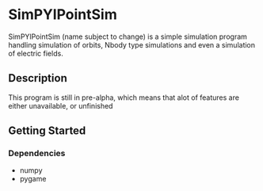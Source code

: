 # SimPYlPointSim

SimPYlPointSim (name subject to change) is a simple simulation program handling simulation of orbits, Nbody type simulations and even a simulation of electric fields. 

## Description

This program is still in pre-alpha, which means that alot of features are either unavailable, or unfinished

## Getting Started

### Dependencies

* numpy
* pygame


